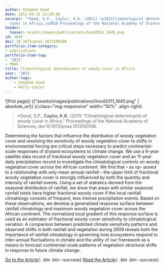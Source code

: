 ```yaml
---
author: Stephen Good
date: 2011-03-15 23:20:56
excerpt: "*Good, S.P., Caylor, K.K. (2011) \u201CClimatological determinants of woody
  cover in Africa,\u201D Proceedings of the National Academy of Sciences, doi:10.1073/ pnas.1013100108."
header:
  teaser: assets/images/publications/Good2011_1645.png
id: 1645
doi: 10.1073/pnas.1013100108
portfolio-item-category:
- publications
portfolio-item-tag:
- '2011'
- PNAS
title: Climatological determinants of woody cover in Africa
year: '2011'
author-tags:
    - Stephen Good
    - Kelly Caylor
---
```


![first page]( {{"assets/images/publications/Good2011_1645.png" | absolute_url}} ){:class="img-responsive" width="50%" .align-right}

> *Good, S.P., **Caylor, K.K.** (2011) “Climatological determinants of woody cover in Africa,” Proceedings of the National Academy of Sciences, doi:10.1073/pnas.1013100108.


Determining the factors that influence the distribution of woody vegetation cover and resolving the sensitivity of woody vegetation cover to shifts in environmental forcing are critical steps necessary to predict continental-scale responses of dryland ecosystems to climate change. We use a 6-year satellite data record of fractional woody vegetation cover and an 11-year daily precipitation record to investigate the climatological controls on woody vegetation cover across the African continent. We find that – as op- posed to a relationship with only mean annual rainfall – the upper limit of fractional woody vegetation cover is strongly influenced by both the quantity and intensity of rainfall events. Using a set of statistics derived from the seasonal distribution of rainfall, we show that areas with similar seasonal rainfall totals have higher fractional woody cover if the local rainfall climatology consists of frequent, less intense precipitation events. Based on these observations, we develop a generalized response surface between rainfall climatology and maximum woody vegetation cover across the African continent. The normalized local gradient of this response surface is used as an estimator of fractional woody cover sensitivity to climatological variation. A comparison between predicted climate sensitivity patterns and observed shifts in both rainfall and vegetation during 2009 reveals both the importance of rainfall climatology in governing how ecosystems respond to inter-annual fluctuations in climate and the utility of our framework as a means to forecast continental-scale patterns of vegetation structural shifts in response to future climate change.


[Go to the Article](http://dx.doi.org/10.1073/pnas.1013100108){: .btn .btn--success} [Read the Article](https://www.dropbox.com/s/xb7zou19nivtwal/P%20Natl%20Acad%20Sci%20Usa%202011%20Good.pdf){: .btn .btn--success}